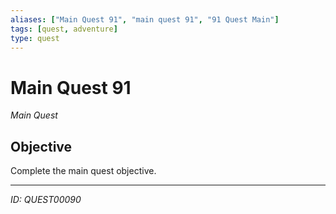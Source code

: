 ```yaml
---
aliases: ["Main Quest 91", "main quest 91", "91 Quest Main"]
tags: [quest, adventure]
type: quest
---
```


# Main Quest 91

*Main Quest*

## Objective
Complete the main quest objective.

---
*ID: QUEST00090*